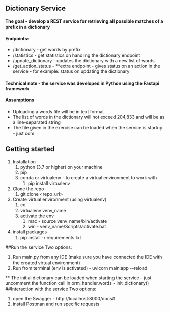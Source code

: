 ## Dictionary Service

#### The goal - develop a REST service for retrieving all possible matches of a prefix in a dictionary

#### Endpoints:

- /dictionary - get words by prefix
- /statistics - get statistics on handling the dictionary endpoint
- /update_dictionary - updates the dictionary with a new list of words
- /get_action_status - **extra endpoint - gives status on an action in the service - for example: status on updating the
  dictionary

#### Technical note - the service was developed in Python using the Fastapi framework

#### Assumptions

- Uploading a words file will be in text format
- The list of words in the dictionary will not exceed 204,833 and will be as a line-separated string
- The file given in the exercise can be loaded when the service is startup - just com

## Getting started
1. Installation
   1. python (3.7 or higher) on your machine
   2. pip
   3. conda or virtualenv - to create a virtual environment to work with
      1. pip install virtualenv
2. Clone the repo
   1. git clone <repo_url>
3. Create virtual environment (using virtualenv)
   1. cd <repo>
   2. virtualenv venv_name
   3. activate the env 
      1. mac - source venv_name/bin/activate
      2. win - venv_name/Scripts/activate.bat
4. install packages 
   1. pip install -r requirements.txt

##Run the service
Two options:
1. Run main.py from any IDE (make sure you have connected the IDE with the created virtual environment)
2. Run from terminal (env is activated) - uvicorn main:app --reload   

** The initial dictionary can be loaded when starting the service - just uncomment the function call
in orm_handler.words -  init_dictionary()
##Interaction with the service
Two options:
1. open the Swagger - http://localhost:8000/docs#
2. install Postman and run specific requests
